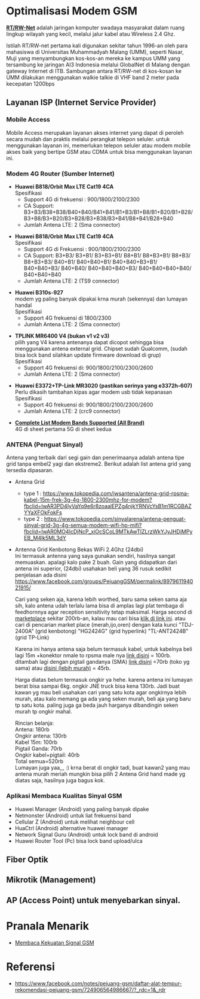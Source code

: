 # Optimalisasi Modem GSM

[**RT/RW-Net**](https://lms.onnocenter.or.id/wiki/index.php/RT/RW-net) adalah jaringan komputer swadaya masyarakat dalam ruang lingkup wilayah yang kecil, melalui jalur kabel atau Wireless 2.4 Ghz.

Istilah RT/RW-net pertama kali digunakan sekitar tahun 1996-an oleh para mahasiswa di Universitas Muhammadyah Malang (UMM), seperti Nasar, Muji yang menyambungkan kos-kos-an mereka ke kampus UMM yang tersambung ke jaringan AI3 Indonesia melalui GlobalNet di Malang dengan gateway Internet di ITB. Sambungan antara RT/RW-net di kos-kosan ke UMM dilakukan menggunakan walkie talkie di VHF band 2 meter pada kecepatan 1200bps

## Layanan ISP (Internet Service Provider)
### Mobile Access
Mobile Access merupakan layanan akses internet yang dapat di peroleh secara mudah dan praktis melalui perangkat telepon seluler. untuk menggunakan layanan ini, memerlukan telepon seluler atau modem mobile akses baik yang bertipe GSM atau CDMA untuk bisa menggunakan layanan ini.

### Modem 4G Router (Sumber Internet)
* **Huawei B818/Orbit Max LTE Cat19 4CA** <br>
    Spesifikasi
    * Support 4G di frekuensi : 900/1800/2100/2300
    * CA Support: B3+B3/B38+B38/B40+B40/B41+B41/B1+B3/B1+B8/B1+B20/B1+B28/B3+B8/B3+B20/B3+B28/B3+B38/B3+B41/B8+B41/B28+B40
    * Jumlah Antena LTE: 2 (Sma connector)
    <p>
* **Huawei B818/Orbit Max LTE Cat19 4CA** <br>
    Spesifikasi<br>
    * Support 4G di Frekuensi : 900/1800/2100/2300
    * CA Support: B3+B3/ B3+B1/ B3+B3+B1/ B8+B1/ B8+B3+B1/ B8+B3/ B8+B3+B3/ B40+B1/ B40+B40+B1/ B40+B40+B3+B1/ B40+B40+B3/ B40+B40/ B40+B40+B40+B3/ B40+B40+B40+B40/ B40+B40+B40                                          
    * Jumlah Antena LTE: 2 (TS9 connector)
    <p>
* **Huawei B310s-927** <br>
    modem yg paling banyak dipakai krna murah (sekennya) dan lumayan handal<br>
    Spesifikasi<br>
    * Support 4G frekuensi di 1800/2300
    * Jumlah Antena LTE: 2 (Sma connector)
    <p>
* **TPLINK MR6400 V4 (bukan v1 v2 v3)**<br>
    pilih yang V4 karena antenanya dapat dicopot sehingga bisa menggunakan antena external grid. Chipset sudah Qualcomm, (sudah bisa lock band silahkan update firmware download di grup)<br>
    Spesifikasi<br>
    * Support 4G frekuensi di: 900/1800/2100/2300/2600
    * Jumlah Antena LTE: 2 (Sma connector)
    <p>
* **Huawei E3372+TP-Link MR3020 (pastikan serinya yang e3372h-607)**<br>
    Perlu dikasih tambahan kipas agar modem usb tidak kepanasan<br>
    Spesifikasi<br>
    * Support 4G frekuensi di: 900/1800/2100/2300/2600
    * Jumlah Antena LTE: 2 (crc9 connector) 
    <p>
* [**Complete List Modem Bands Supported (All Brand)**](https://drive.google.com/file/d/1ke8VC_4bQR_L_Oip1j6iJ_J72xnDMMAW/view?usp=sharing)<br>
4G di sheet pertama 5G di sheet kedua 

### ANTENA (Penguat Sinyal)
Antena yang terbaik dari segi gain dan penerimaanya adalah antena tipe grid tanpa embel2 yagi dan ekstreme2. Berikut adalah list antena grid yang tersedia dipasaran.
* Antena Grid<br>
    * type 1 : <https://www.tokopedia.com/iwsantena/antena-grid-rpsma-kabel-15m-frek-3g-4g-1800-2300mhz-for-modem?fbclid=IwAR3PD4IyVaYq9e6r8zoaalEPZg4njkYRNVcYsB1m1RCGBAZYYaXFOkFokFs>
    * type 2 : <https://www.tokopedia.com/sinyalarena/antena-penguat-sinyal-grid-3g-4g-semua-modem-wifi-hp-mifi?fbclid=IwAR0MO4IcDjNcP_xiOcSCoL9MTkAwTlZLrzWkYJyJHDiMPyEB_M4lk5ML3dY>

* Antenna Grid Kenbotong Bekas WiFi 2.4Ghz (24dbi)<br>
    Ini termasuk antenna yang saya gunakan sendiri, hasilnya sangat memuaskan. apalagi kalo pake 2 buah.  Gain yang didapatkan dari antena ini superior, (24dbi) usahakan beli yang 36 rusuk sedikit penjelasan ada disini  https://www.facebook.com/groups/PejuangGSM/permalink/897961194021915/
    
    Cari yang seken aja, karena lebih worthed, baru sama seken sama aja sih, kalo antena udah terlalu lama bisa di amplas lagi plat tembaga di feedhornnya agar reception sensitivity tetap maksimal. Harga second di [marketplace](https://www.tokopedia.com/partbekas/kenbotong-antenna-grid-point-to-point-2-3-2-5ghz-24dbi?trkid=f%3DCa3885L000P1W0S0Sh%2CCo0Po0Fr0Cb0_src%3Dsearch_page%3D1_ob%3D3_q%3Dantena+grid_bmexp%3D46_po%3D54_catid%3D335_bmexp%3D46&whid=0&fbclid=IwAR3NZ-mBy5SKfBycTeIYhXOL45oHhQRq0Au3ci3qvtFTzMYINa3RqjM6IX8) sekitar 200rb-an, kalau mau cari bisa [klik di link ini](https://www.tokopedia.com/search?st=product&ob=3&q=grid+kenbotong+24dbi&fbclid=IwAR1KjcCNvOg_PSGjbnQTktFivbCAyC4dl3vwA8nZtsHenzZHKRrIfupPXbc). atau cari di pencarian market place (merah,ijo,oren) dengan kata kunci "TDJ-2400A" (grid kenbotong) "HG2424G" (grid hyperlink) "TL-ANT2424B" (grid TP-Link)
    
    Karena ini hanya antena saja belum termasuk kabel, untuk kabelnya beli lagi 15m +konektor nmale to rpsma male nya  [link disini](https://www.tokopedia.com/iwsiws/n-male-to-rpsma-15m-kabel-perpanjangan-extention-grid-tplink-kenbotong?trkid=f%3DCa0000L000P0W0S0Sh%2CCo0Po0Fr0Cb0_src%3Dsearch_page%3D1_ob%3D203_q%3Dkabel+kenbotong_bmexp%3D46_po%3D2_catid%3D3890_bmexp%3D46&whid=0&fbclid=IwAR0ysgqSEKPGwjHXe_tcQ02JJIvrXBP3LZZcdvDZF4z2bc9pfPXpb3G6oUc) = 100rb.  ditambah lagi dengan pigtail gandanya (SMA) [link disini](https://www.tokopedia.com/iwsantena/pigtail-ganda-2x-rpsma-4g-b310-bl100-huawei-helios-bolt?fbclid=IwAR1Ci2-3LTez5qE-MJy_itltrhHvHYiLkJYU59p6sYROtbrTPjedOIFO-B4) =70rb (toko yg sama)  atau [disini (lebih murah)](https://www.tokopedia.com/m09bandungstore/pigtail-dual-router-modem-huawei-4g-bolt-b310-b315?fbclid=IwAR3PGOPXV3qFWt5pVbYkPwp2OoaMuNiJ2D2Pxpsq2m7pZO45ZEPzKWuIixg) = 45rb. 
    
    Harga diatas belum termasuk ongkir ya hehe. karena antena ini lumayan berat bisa sampai 6kg. ongkir JNE truck bisa kena 130rb. Jadi buat kawan yg mau beli usahakan cari yang satu kota agar ongkirnya lebih murah, atau kalo memang ga ada yang seken murah, beli aja yang baru tp satu kota. paling juga ga beda jauh harganya dibandingin seken murah tp ongkir mahal. 
    
    Rincian belanja:<br>
    Antena: 180rb<br>
    Ongkir antena: 130rb<br>
    Kabel 15m: 100rb<br>
    Pigtail Ganda: 70rb <br>
    Ongkir kabel+pigtail: 40rb<br>
    Total semua=520rb <br>
    Lumayan juga yaa,,, :) krna berat di ongkir tadi, buat kawan2 yang mau antena murah meriah mungkin bisa pilih 2 Antena Grid hand made yg diatas saja, hasilnya juga bagus kok. 

### Aplikasi Membaca Kualitas Sinyal GSM 

* Huawei Manager (Android) yang paling banyak dipake
* Netmonster (Android) untuk liat frekuensi band
* Cellular Z (Android) untuk melihat neighbour cell
* HuaCtrl (Android) alternative huawei manager
* Network Signal Guru (Android) untuk lock band di android
* Huawei Router Tool (Pc) bisa lock band upload/ulca

## Fiber Optik

## Mikrotik (Management)
## AP (Access Point)  untuk menyebarkan sinyal.

# Pranala Menarik
* [Membaca Kekuatan Signal GSM](/2020/10/membaca-sinyak-gsm)

# Referensi
* https://www.facebook.com/notes/pejuang-gsm/daftar-alat-tempur-rekomendasi-pejuang-gsm/724906564986667/?_rdc=1&_rdr
